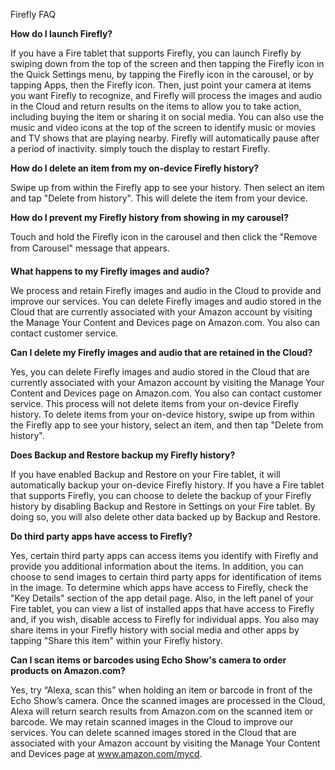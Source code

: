 Firefly FAQ

**How do I launch Firefly?**

If you have a Fire tablet that supports Firefly, you can launch Firefly by swiping down from the top of the screen and then tapping the Firefly icon in the Quick Settings menu, by tapping the Firefly icon in the carousel, or by tapping Apps, then the Firefly icon. Then, just point your camera at items you want Firefly to recognize, and Firefly will process the images and audio in the Cloud and return results on the items to allow you to take action, including buying the item or sharing it on social media. You can also use the music and video icons at the top of the screen to identify music or movies and TV shows that are playing nearby. Firefly will automatically pause after a period of inactivity. simply touch the display to restart Firefly.

**How do I delete an item from my on-device Firefly history?**

Swipe up from within the Firefly app to see your history. Then select an item and tap "Delete from history". This will delete the item from your device.

**How do I prevent my Firefly history from showing in my carousel?**

Touch and hold the Firefly icon in the carousel and then click the "Remove from Carousel" message that appears.

**What happens to my Firefly images and audio?**

We process and retain Firefly images and audio in the Cloud to provide and improve our services. You can delete Firefly images and audio stored in the Cloud that are currently associated with your Amazon account by visiting the Manage Your Content and Devices page on Amazon.com. You also can contact customer service.

**Can I delete my Firefly images and audio that are retained in the Cloud?**

Yes, you can delete Firefly images and audio stored in the Cloud that are currently associated with your Amazon account by visiting the Manage Your Content and Devices page on Amazon.com. You also can contact customer service. This process will not delete items from your on-device Firefly history. To delete items from your on-device history, swipe up from within the Firefly app to see your history, select an item, and then tap "Delete from history".

**Does Backup and Restore backup my Firefly history?**

If you have enabled Backup and Restore on your Fire tablet, it will automatically backup your on-device Firefly history. If you have a Fire tablet that supports Firefly, you can choose to delete the backup of your Firefly history by disabling Backup and Restore in Settings on your Fire tablet. By doing so, you will also delete other data backed up by Backup and Restore.

**Do third party apps have access to Firefly?**

Yes, certain third party apps can access items you identify with Firefly and provide you additional information about the items. In addition, you can choose to send images to certain third party apps for identification of items in the image. To determine which apps have access to Firefly, check the "Key Details" section of the app detail page. Also, in the left panel of your Fire tablet, you can view a list of installed apps that have access to Firefly and, if you wish, disable access to Firefly for individual apps. You also may share items in your Firefly history with social media and other apps by tapping "Share this item" within your Firefly history.

**Can I scan items or barcodes using Echo Show's camera to order products on Amazon.com?**

Yes, try “Alexa, scan this” when holding an item or barcode in front of the Echo Show’s camera. Once the scanned images are processed in the Cloud, Alexa will return search results from Amazon.com on the scanned item or barcode. We may retain scanned images in the Cloud to improve our services. You can delete scanned images stored in the Cloud that are associated with your Amazon account by visiting the Manage Your Content and Devices page at www.amazon.com/mycd.